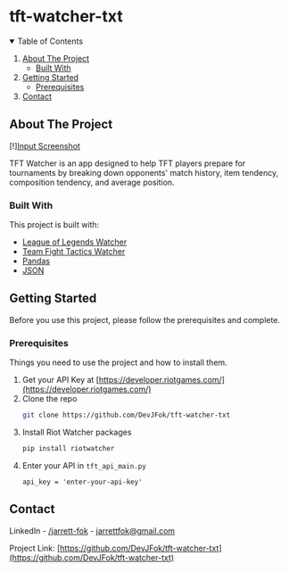 # tft-watcher-txt

<!-- TABLE OF CONTENTS -->
<details open="open">
  <summary>Table of Contents</summary>
  <ol>
    <li>
      <a href="#about-the-project">About The Project</a>
      <ul>
        <li><a href="#built-with">Built With</a></li>
      </ul>
    </li>
    <li>
      <a href="#getting-started">Getting Started</a>
      <ul>
        <li><a href="#Prerequisites">Prerequisites</a></li>
      </ul>
    </li>
    <li><a href="#contact">Contact</a></li>
  </ol>
</details>



<!-- ABOUT THE PROJECT -->
## About The Project

[!][Input Screenshot][input-screenshot]

TFT Watcher is an app designed to help TFT players prepare for tournaments by breaking down opponents' match history, item tendency, composition tendency, and average position.

### Built With

This project is built with:
* [League of Legends Watcher](https://riot-watcher.readthedocs.io/en/latest/riotwatcher/LeagueOfLegends/index.html)
* [Team Fight Tactics Watcher](https://riot-watcher.readthedocs.io/en/latest/riotwatcher/TeamFightTactics/index.html)
* [Pandas](https://pandas.pydata.org/getting_started.html)
* [JSON](https://docs.python.org/3/library/json.html)



<!-- GETTING STARTED -->
## Getting Started

Before you use this project, please follow the prerequisites and complete. 

<!-- USAGE EXAMPLES -->
### Prerequisites

Things you need to use the project and how to install them.

1. Get your API Key at [https://developer.riotgames.com/](https://developer.riotgames.com/)
2. Clone the repo
   ```sh
   git clone https://github.com/DevJFok/tft-watcher-txt
   ```
3. Install Riot Watcher packages
   ```sh
   pip install riotwatcher
   ```
4. Enter your API in `tft_api_main.py`
   ```JS
   api_key = 'enter-your-api-key'
   ```

<!-- CONTACT -->
## Contact

LinkedIn - [/jarrett-fok](https://www.linkedin.com/in/jarrett-fok/) - jarrettfok@gmail.com

Project Link: [https://github.com/DevJFok/tft-watcher-txt](https://github.com/DevJFok/tft-watcher-txt)

[input-screenshot]: images/input_screenshot.png